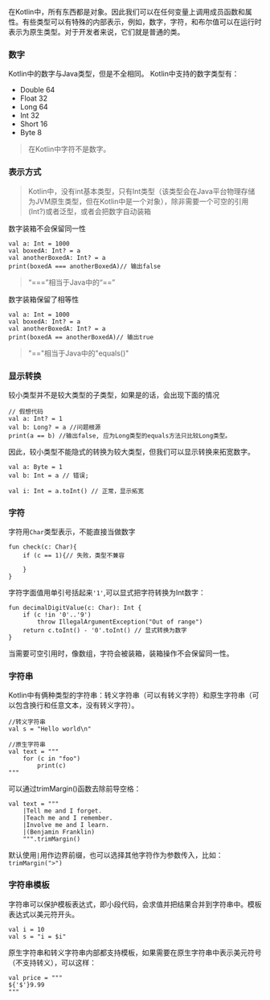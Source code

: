 在Kotlin中，所有东西都是对象。因此我们可以在任何变量上调用成员函数和属性。有些类型可以有特殊的内部表示，例如，数字，字符，和布尔值可以在运行时表示为原生类型。对于开发者来说，它们就是普通的类。

### 数字
Kotlin中的数字与Java类型，但是不全相同。
Kotlin中支持的数字类型有：
- Double 64
- Float  32
- Long   64
- Int    32
- Short  16
- Byte   8
> 在Kotlin中字符不是数字。

### 表示方式
> Kotlin中，没有int基本类型，只有Int类型（该类型会在Java平台物理存储为JVM原生类型，但在Kotlin中是一个对象），除非需要一个可空的引用(Int?)或者泛型，或者会把数字自动装箱

数字装箱不会保留同一性
```
val a: Int = 1000
val boxedA: Int? = a
val anotherBoxedA: Int? = a
print(boxedA === anotherBoxedA)// 输出false
```
> “===”相当于Java中的“==”

数字装箱保留了相等性
```
val a: Int = 1000
val boxedA: Int? = a
val anotherBoxedA: Int? = a
print(boxedA == anotherBoxedA)// 输出true
```
> "=="相当于Java中的"equals()"

### 显示转换
较小类型并不是较大类型的子类型，如果是的话，会出现下面的情况

```
// 假想代码
val a: Int? = 1
val b: Long? = a //问题根源
print(a == b) //输出false, 应为Long类型的equals方法只比较Long类型。
```

因此，较小类型不能隐式的转换为较大类型，但我们可以显示转换来拓宽数字。
```
val a: Byte = 1
val b: Int = a // 错误;

val i: Int = a.toInt() // 正常，显示拓宽
```

### 字符
字符用`Char`类型表示，不能直接当做数字
```
fun check(c: Char){
    if (c == 1){// 失败，类型不兼容

    }
}
```
字符字面值用单引号括起来`'1'`,可以显式把字符转换为Int数字：
```
fun decimalDigitValue(c: Char): Int {
    if (c !in '0'..'9')
        throw IllegalArgumentException("Out of range")
    return c.toInt() - '0'.toInt() // 显式转换为数字
}
```
当需要可空引用时，像数组，字符会被装箱，装箱操作不会保留同一性。

### 字符串
Kotlin中有俩种类型的字符串：转义字符串（可以有转义字符）和原生字符串（可以包含换行和任意文本，没有转义字符）。
```
//转义字符串
val s = "Hello world\n"
```

```
//原生字符串
val text = """
    for (c in "foo")
        print(c)
"""
```
可以通过trimMargin()函数去除前导空格：
```
val text = """
    |Tell me and I forget.
    |Teach me and I remember.
    |Involve me and I learn.
    |(Benjamin Franklin)
    """.trimMargin()
```
默认使用`|`用作边界前缀，也可以选择其他字符作为参数传入，比如：`trimMargin(">")`

### 字符串模板
字符串可以保护模板表达式，即小段代码，会求值并把结果合并到字符串中。模板表达式以美元符开头。
```
val i = 10
val s = "i = $i"
```
原生字符串和转义字符串内部都支持模板，如果需要在原生字符串中表示美元符号（不支持转义），可以这样：
```
val price = """
${'$'}9.99
"""
```